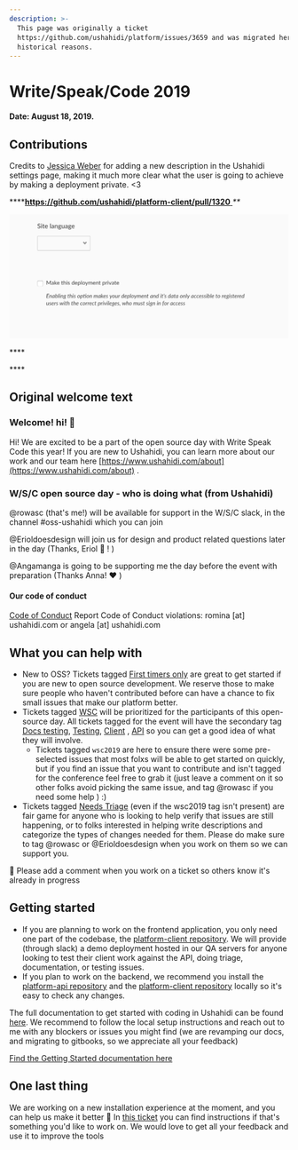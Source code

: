```yaml
---
description: >-
  This page was originally a ticket
  https://github.com/ushahidi/platform/issues/3659 and was migrated here for
  historical reasons.
---
```


# Write/Speak/Code 2019

**Date: August 18, 2019.**

## **Contributions**

Credits to [Jessica Weber](https://github.com/jessicaweberdev) for adding a new description in the Ushahidi settings page, making it much more clear what the user is going to achieve by making a deployment private. <3

\*\*\*\*[**https://github.com/ushahidi/platform-client/pull/1320** ](https://github.com/ushahidi/platform/issues/2716) _\*\*_

![](<../../.gitbook/assets/63230917-e5879a00-c1c8-11e9-8f6e-e62c83dd1d85 (1) (1) (1).png>)

\*\*\*\*

\*\*\*\*

## **Original welcome text**

### Welcome! hi! 🎉

Hi! We are excited to be a part of the open source day with Write Speak Code this year! If you are new to Ushahidi, you can learn more about our work and our team here [https://www.ushahidi.com/about](https://www.ushahidi.com/about) .

### W/S/C open source day - who is doing what (from Ushahidi)

@rowasc (that's me!) will be available for support in the W/S/C slack, in the channel #oss-ushahidi which you can join

@Erioldoesdesign will join us for design and product related questions later in the day (Thanks, Eriol 💯 ! )

@Angamanga is going to be supporting me the day before the event with preparation (Thanks Anna! ❤️ )

#### Our code of conduct

[Code of Conduct](https://docs.ushahidi.com/platform-developer-documentation/code-of-conduct) Report Code of Conduct violations: romina \[at] ushahidi.com or angela \[at] ushahidi.com

## What you can help with

* New to OSS? Tickets tagged [First timers only](https://github.com/ushahidi/platform/labels/first-timers-only) are great to get started if you are new to open source development. We reserve those to make sure people who haven't contributed before can have a chance to fix small issues that make our platform better.
* Tickets tagged [WSC](https://github.com/ushahidi/platform/issues?q=is%3Aissue+is%3Aopen+label%3Awsc2019) will be prioritized for the participants of this open-source day. All tickets tagged for the event will have the secondary tag [Docs testing](https://github.com/ushahidi/platform/issues?utf8=%E2%9C%93\&q=is%3Aissue+is%3Aopen+label%3Awsc2019+label%3A%22Docs+testing%22+), [Testing](https://github.com/ushahidi/platform/issues?utf8=%E2%9C%93\&q=is%3Aissue+is%3Aopen+label%3Awsc2019+label%3ATesting+), [Client](https://github.com/ushahidi/platform/issues?utf8=%E2%9C%93\&q=is%3Aissue+is%3Aopen+label%3Awsc2019+label%3AClient+) , [API](https://github.com/ushahidi/platform/issues?q=is%3Aissue+is%3Aopen+label%3Awsc2019+label%3AAPI) so you can get a good idea of what they will involve.
  * Tickets tagged `wsc2019` are here to ensure there were some pre-selected issues that most folxs will be able to get started on quickly, but if you find an issue that you want to contribute and isn't tagged for the conference feel free to grab it (just leave a comment on it so other folks avoid picking the same issue, and tag @rowasc if you need some help ) :)&#x20;
* Tickets tagged [Needs Triage](https://github.com/ushahidi/platform/issues?utf8=%E2%9C%93\&q=is%3Aopen+is%3Aissue+label%3A%22Needs+Triage%22+)  (even if the wsc2019 tag isn't present) are fair game for anyone who is looking to help verify that issues are still happening, or to folks interested in helping write descriptions and categorize the types of changes needed for them. Please do make sure to tag @rowasc or @Erioldoesdesign when you work on them so we can support you.

🤝 Please add a comment when you work on a ticket so others know it's already in progress

## Getting started

* If you are planning to work on the frontend application, you only need one part of the codebase, the [platform-client repository](https://github.com/ushahidi/platform-client). We will provide (through slack) a demo deployment hosted in our QA servers for anyone looking to test their client work against the API, doing triage, documentation, or testing issues.
* If you plan to work on the backend, we recommend you install the [platform-api repository](https://github.com/ushahidi/platform) and the [platform-client repository](https://github.com/ushahidi/platform-client) locally so it's easy to check any changes.

The full documentation to get started with coding in Ushahidi can be found [here](../contributing-or-getting-involved/). We recommend to follow the local setup instructions and reach out to me with any blockers or issues you might find (we are revamping our docs, and migrating to gitbooks, so we appreciate all your feedback)

[Find the Getting Started documentation here](https://docs.ushahidi.com/platform-developer-documentation/getting-started)

## One last thing

We are working on a new installation experience at the moment, and you can help us make it better 🎉 In [this ticket](https://github.com/ushahidi/platform/issues/3660) you can find instructions if that's something you'd like to work on. We would love to get all your feedback and use it to improve the tools
